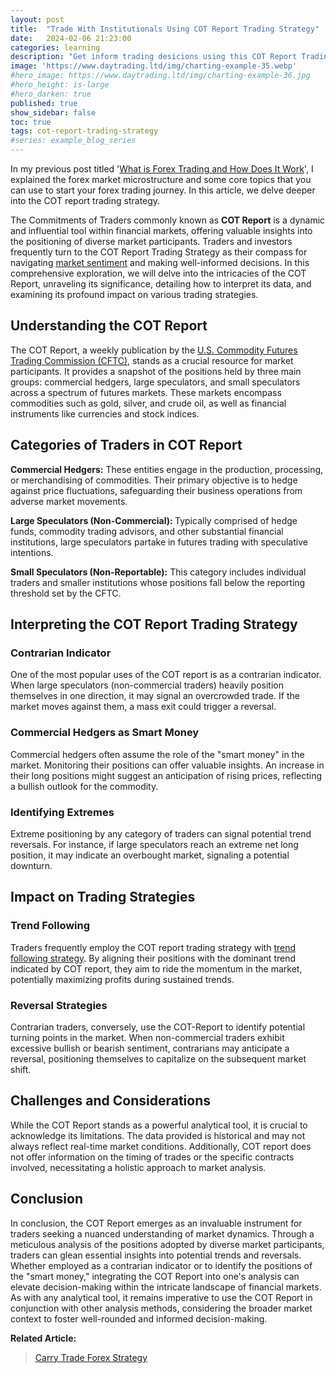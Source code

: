 ```yaml
---
layout: post
title:  "Trade With Institutionals Using COT Report Trading Strategy"
date:   2024-02-06 21:23:00
categories: learning
description: "Get inform trading desicions using this COT Report Trading Strategy to secured your potential by knowing large institutionals open positions "
image: 'https://www.daytrading.ltd/img/charting-example-35.webp'
#hero_image: https://www.daytrading.ltd/img/charting-example-36.jpg
#hero_height: is-large
#hero_darken: true
published: true
show_sidebar: false
toc: true
tags: cot-report-trading-strategy
#series: example_blog_series
---
```


In my previous post titled '<a href="https://www.daytrading.ltd/learning/what-is-forex-trading">What is Forex Trading and How Does It Work</a>', I explained the forex market microstructure and some core topics that you can use to start your forex trading journey. In this article, we delve deeper into the COT report trading strategy.

<p>The Commitments of Traders commonly known as <strong>COT Report</strong> is a dynamic and influential tool within financial markets, offering valuable insights into the positioning of diverse market participants. Traders and investors frequently turn to the COT Report Trading Strategy as their compass for navigating <a href="https://www.daytrading.ltd/learning/forex-market-sentiment">market sentiment</a> and making well-informed decisions. In this comprehensive exploration, we will delve into the intricacies of the COT Report, unraveling its significance, detailing how to interpret its data, and examining its profound impact on various trading strategies.</p>

## Understanding the COT Report
<p>The COT Report, a weekly publication by the <a href="https://www.cftc.gov/About/index.htm" rel="nofollow">U.S. Commodity Futures Trading Commission (CFTC)</a>, stands as a crucial resource for market participants. It provides a snapshot of the positions held by three main groups: commercial hedgers, large speculators, and small speculators across a spectrum of futures markets. These markets encompass commodities such as gold, silver, and crude oil, as well as financial instruments like currencies and stock indices.</p>

## Categories of Traders in COT Report
<p><strong>Commercial Hedgers:</strong> These entities engage in the production, processing, or merchandising of commodities. Their primary objective is to hedge against price fluctuations, safeguarding their business operations from adverse market movements.</p>

<p><strong>Large Speculators (Non-Commercial): </strong>Typically comprised of hedge funds, commodity trading advisors, and other substantial financial institutions, large speculators partake in futures trading with speculative intentions.</p>

<p><strong>Small Speculators (Non-Reportable):</strong> This category includes individual traders and smaller institutions whose positions fall below the reporting threshold set by the CFTC.</p>

## Interpreting the COT Report Trading Strategy
<h3>Contrarian Indicator</h3>
<p>One of the most popular uses of the COT report is as a contrarian indicator. When large speculators (non-commercial traders) heavily position themselves in one direction, it may signal an overcrowded trade. If the market moves against them, a mass exit could trigger a reversal.</p>

<h3>Commercial Hedgers as Smart Money</h3>
<p>Commercial hedgers often assume the role of the "smart money" in the market. Monitoring their positions can offer valuable insights. An increase in their long positions might suggest an anticipation of rising prices, reflecting a bullish outlook for the commodity.</p>

<h3>Identifying Extremes</h3>
<p>Extreme positioning by any category of traders can signal potential trend reversals. For instance, if large speculators reach an extreme net long position, it may indicate an overbought market, signaling a potential downturn.</p>

## Impact on Trading Strategies
<h3>Trend Following</h3>
<p>Traders frequently employ the COT report trading strategy with <a href="https://www.daytrading.ltd/learning/trend-following-trading-strategy">trend following strategy</a>. By aligning their positions with the dominant trend indicated by COT report, they aim to ride the momentum in the market, potentially maximizing profits during sustained trends.</p>

<h3>Reversal Strategies</h3>
<p>Contrarian traders, conversely, use the COT-Report to identify potential turning points in the market. When non-commercial traders exhibit excessive bullish or bearish sentiment, contrarians may anticipate a reversal, positioning themselves to capitalize on the subsequent market shift.</p>

## Challenges and Considerations
<p>While the COT Report stands as a powerful analytical tool, it is crucial to acknowledge its limitations. The data provided is historical and may not always reflect real-time market conditions. Additionally, COT report does not offer information on the timing of trades or the specific contracts involved, necessitating a holistic approach to market analysis.</p>
  
## Conclusion
<p>In conclusion, the COT Report emerges as an invaluable instrument for traders seeking a nuanced understanding of market dynamics. Through a meticulous analysis of the positions adopted by diverse market participants, traders can glean essential insights into potential trends and reversals. Whether employed as a contrarian indicator or to identify the positions of the "smart money," integrating the COT Report into one's analysis can elevate decision-making within the intricate landscape of financial markets. As with any analytical tool, it remains imperative to use the COT Report in conjunction with other analysis methods, considering the broader market context to foster well-rounded and informed decision-making.</p>

<strong>Related Article:</strong>
> <a href="https://www.daytrading.ltd/learning/carry-trade-forex-trading-strategy">Carry Trade Forex Strategy</a>

<script type='application/ld+json'>
{
  "@context": "https://schema.org",
  "@type": "FAQPage",
  "mainEntity": [
    {
      "@type": "Question",
      "name": "What is the COT Report?",
      "acceptedAnswer": {
        "@type": "Answer",
        "text": "The COT Report, or Commitments of Traders Report, is a weekly publication by the CFTC, offering insights into the positions of commercial hedgers, large speculators, and small speculators in various markets."
      }
    },
    {
      "@type": "Question",
      "name": "How can I use the COT Report for trading?",
      "acceptedAnswer": {
        "@type": "Answer",
        "text": "Traders use the COT Report as a contrarian indicator, identify smart money positions, and assess extremes in positioning. It can inform trend-following and reversal strategies."
      }
    },
    {
      "@type": "Question",
      "name": "What challenges should I be aware of when using the COT Report?",
      "acceptedAnswer": {
        "@type": "Answer",
        "text": "Limitations include historical data, lack of real-time information, and no details on trade timing or specific contracts. A holistic approach to analysis is recommended."
      }
    },
    {
      "@type": "Question",
      "name": "How does the COT Report impact trading success?",
      "acceptedAnswer": {
        "@type": "Answer",
        "text": "By decoding market sentiment, identifying trends, and refining strategies based on the positions of different market participants, traders can enhance their decision-making for greater success."
      }
    }
  ]
}
</script>